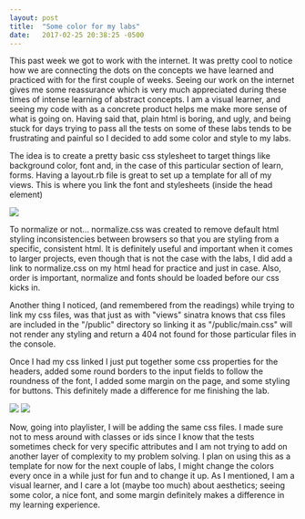 ```yaml
---
layout: post
title:  "Some color for my labs"
date:   2017-02-25 20:38:25 -0500
---
```



This past week we got to work with the internet. It was pretty cool to notice how we are connecting the dots on the concepts we have learned and practiced with for the first couple of weeks.
Seeing our work on the internet gives me some reassurance which is very much appreciated during these times of intense learning of abstract concepts. I am a visual learner, and seeing my code with as a concrete product helps me make more sense of what is going on. Having said that, plain html is boring, and ugly, and being stuck for days trying to pass all the tests on some of these labs tends to be frustrating and painful so I decided to add some color and style to my labs.

The idea is to create a pretty basic css stylesheet to target things like background color, font and, in the case of this particular section of learn, forms. Having a layout.rb file is great to set up a template for all of my views. This is where you link the font and stylesheets (inside the head element)


![](https://res.cloudinary.com/dletp3dah/image/upload/v1488067827/Screen_Shot_2017-02-25_at_4.46.23_PM_ptwwqz.png)

To normalize or not...
normalize.css was created to remove default html styling inconsistencies between browsers so that you are styling from a specific, consistent html. It is definitely useful and important when it comes to larger projects, even though that is not the case with the labs, I did add a link to normalize.css on my html head for practice and just in case.
Also, order is important, normalize and fonts should be loaded before our css kicks in. 

Another thing I noticed, (and remembered from the readings) while trying to link my css files, was that just as with "views" sinatra knows that css files are included in the "/public" directory so linking it as "/public/main.css" will not render any styling and return a 404 not found for those particular files in the console. 

Once I had my css linked I just put together some css properties for the headers, added some round borders to the input fields to follow the roundness of the font, I added some margin on the page, and some styling for buttons. This definitely made a difference for me finishing the lab. 


![](https://res.cloudinary.com/dletp3dah/image/upload/v1488067591/nocss_pp7mwq.jpg)
![](https://res.cloudinary.com/dletp3dah/image/upload/v1488073662/Screen_Shot_2017-02-25_at_8.46.20_PM_m15vla.png)

Now, going into playlister, I will be adding the same css files. I made sure not to mess around with classes or ids since I know that the tests sometimes check for very specific attributes and I am not trying to add on another layer of complexity to my problem solving. I plan on using this as a template for now for the next couple of labs, I might change the colors every once in a while just for fun and to change it up. As I mentioned, I am a visual learner, and I care a lot (maybe too much) about aesthetics; seeing some color, a nice font, and some margin definitely makes a difference in my learning experience. 

